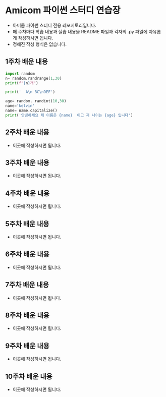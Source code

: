 # Amicom 파이썬 스터디 연습장

- 아미콤 파이썬 스터디 전용 레포지토리입니다.
- 매 주차마다 학습 내용과 실습 내용을 README 파일과 각자의 .py 파일에 자유롭게 작성하시면 됩니다.
- 정해진 작성 형식은 없습니다.


## 1주차 배운 내용
```Python
import random
n= random.randrange(1,30)
print(f"{n}개")

print('  A\n BC\nDEF')

age= random. randint(10,30)
name='kelvin'
name= name.capitalize()
print('안녕하세요 제 이름은 {name}  이고 제 나이는 {age} 입니다')
```

## 2주차 배운 내용
- 이곳에 작성하시면 됩니다.

## 3주차 배운 내용
- 이곳에 작성하시면 됩니다.

## 4주차 배운 내용
- 이곳에 작성하시면 됩니다.

## 5주차 배운 내용
- 이곳에 작성하시면 됩니다.

## 6주차 배운 내용
- 이곳에 작성하시면 됩니다.

## 7주차 배운 내용
- 이곳에 작성하시면 됩니다.

## 8주차 배운 내용
- 이곳에 작성하시면 됩니다.

## 9주차 배운 내용
- 이곳에 작성하시면 됩니다.

## 10주차 배운 내용
- 이곳에 작성하시면 됩니다.
